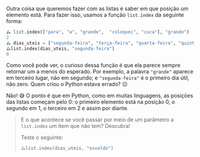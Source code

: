 Outra coisa que queremos fazer com as listas é saber em que posição um elemento está. Para fazer isso, usamos a função `list.index` da seguinte forma:

```python
ム list.index(["para", "a", "grande",  "coloquei", "cuca"], "grande")
2
ム dias_uteis = ["segunda-feira", "terça-feira", "quarta-feira", "quinta-feira", "sexta-feira"]
ムlist.index(dias_uteis, "segunda-feira")
0
```

Como você pode ver, o curioso dessa função é que ela parece sempre retornar um a menos do esperado. Por exemplo, a palavra `"grande"` aparece em terceiro lugar, não em segundo; e `"segunda-feira"` é o primeiro dia útil, não zero. Quem criou o Python estava errado? :confused:

Não! :sweat_smile: O ponto é que em Python, como em muitas linguagens, as posições das listas começam pelo 0: o primeiro elemento está na posição 0, o segundo em 1, o terceiro em 2 e assim por diante.


> E o que acontece se você passar por meio de um parâmetro a `list.index` um item que não tem? Descubra!
>
> Teste o seguinte:
>
> ```python
> ムlist.index(dias_uteis, "osvaldo")
> ```

